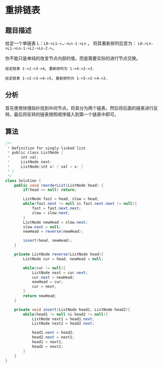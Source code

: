 # 重排链表

## 题目描述

给定一个单链表 L：`L0->L1->…->Ln-1->Ln` ，
将其重新排列后变为： `L0->Ln->L1->Ln-1->L2->Ln-2->…`

你不能只是单纯的改变节点内部的值，而是需要实际的进行节点交换。

```
给定链表 1->2->3->4, 重新排列为 1->4->2->3.

给定链表 1->2->3->4->5, 重新排列为 1->5->2->4->3.
```

## 分析

首先使用快慢指针找到中间节点。将其分为两个链表，然后将后面的链表进行反转。最后将反转的链表按照顺序插入到第一个链表中即可。

## 算法

```java
/**
 * Definition for singly-linked list.
 * public class ListNode {
 *     int val;
 *     ListNode next;
 *     ListNode(int x) { val = x; }
 * }
 */
class Solution {
    public void reorderList(ListNode head) {
        if(head == null) return;

        ListNode fast = head, slow = head;
        while(fast.next != null && fast.next.next != null){
            fast = fast.next.next;
            slow = slow.next;
        }
        ListNode newHead = slow.next;
        slow.next = null;
        newHead = reverse(newHead);

        insert(head, newHead);
    }

    private ListNode reverse(ListNode head){
        ListNode cur = head, newHead = null;

        while(cur != null){
            ListNode next = cur.next;
            cur.next = newHead;
            newHead = cur;
            cur = next;
        }
        return newHead;
    }

    private void insert(ListNode head1, ListNode head2){
        while(head1 != null && head2 != null){
            ListNode next1 = head1.next;
            ListNode next2 = head2.next;

            head1.next = head2;
            head2.next = next1;
            head1 = next1;
            head2 = next2;
        }
    }
}
```
